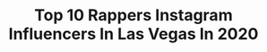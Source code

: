 ---
title: Top 10 Rappers Instagram Influencers In Las Vegas In 2020
description: >-
  Find top rappers Instagram influencers in Las Vegas in 2020. Most popular hashtags: #rapper #lasvegas #hiphop #newmusic.
platform: Instagram
profiles:
  - username: "stevenoleksy"
    fullname: >-
      Steven Oleksy
    location: "United States"
    followers: 9633
    engagement: 571
    commentsToLikes: 0.022565
    id: ck5pwxgn3p3000i11cqnxhgmc
    verified: true
    hashtags: "#cars, #business, #singer, #spotify"
  - username: "vegasbythebite"
    fullname: >-
      Stefany V.
    location: "United States"
    followers: 9135
    engagement: 628
    commentsToLikes: 0.363800
    id: ck6txyoub0mdn0j714cokky8n
    verified: false
    hashtags: "#coffeebreak, #specialdelivery, #hawaiian, #grilled"
  - username: "l0rdju"
    fullname: >-
      Ju SAMA Music
    location: "United States"
    followers: 53877
    engagement: 153
    commentsToLikes: 0.092491
    id: ck5zujtcv2hw70i14ugtr489h
    verified: false
    hashtags: "#postanddelete, #lasvegas, #rapper, #raptv"
  - username: "nickebeats2x"
    fullname: >-
      NickEBeats 🇵🇷
    location: "United States"
    followers: 17232
    engagement: 395
    commentsToLikes: 0.039182
    id: ck6ugt8ka51960j71dio2d922
    verified: false
    hashtags: "#instagood, #jersey, #beatstars, #music"
  - username: "richardwilk"
    fullname: >-
      Richard Wilk • Las Vegas
    location: "United States"
    followers: 57154
    engagement: 512
    commentsToLikes: 0.034847
    id: ck136qlur7rwh0i1911d5jmrf
    verified: false
    hashtags: "#wrestler, #models, #pumprules, #nightlife"
  - username: "cspmusicgroup"
    fullname: >-
      CSP MUSIC GROUP
    location: "United States"
    followers: 129388
    engagement: 154
    commentsToLikes: 0.121336
    id: ck5zvy1u854j90i14gvtnmvxl
    verified: false
    hashtags: "#oxnard, #songwriting, #musicproduction, #promo"
  - username: "owen.atlas"
    fullname: >-
      Owen Atlas Official
    location: "United States"
    followers: 111366
    engagement: 344
    commentsToLikes: 0.029938
    id: ck15qxjey54td0i19kofihbw3
    verified: false
    hashtags: "#strongwoman, #cheerstunts, #sees, #funstuff"
  - username: "kaykayqb"
    fullname: >-
      NUTRABURST SUPPLIER
    location: "United States"
    followers: 28655
    engagement: 188
    commentsToLikes: 0.086973
    id: ck0tx8uvcia4t0i19m6drxaz3
    verified: false
    hashtags: "#gucci, #godschild, #atlantahairstylist, #godisgood"
  - username: "lalasolit_"
    fullname: >-
      Lala ✨💕
    location: "United States"
    followers: 124321
    engagement: 565
    commentsToLikes: 0.021166
    id: ck6txa07cwo7v0j71az9d71bw
    verified: false
    hashtags: "#drop, #zaza, #tigreandbunny, #worldwide"
  - username: "dream.seventeen"
    fullname: >-
      
    location: "United States"
    followers: 12825
    engagement: 151
    commentsToLikes: 0.032420
    id: ck138cmndfl470i19to1ao73j
    verified: false
    hashtags: "#playboy, #octanerender, #jennifersbody, #noise"
---